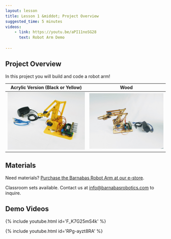 ```yaml
---
layout: lesson
title: Lesson 1 &middot; Project Overview
suggested_time: 5 minutes
videos:
    - link: https://youtu.be/aPI11noSG28
      text: Robot Arm Demo

---
```






## Project Overview

In this project you will build and code a robot arm!

|              Acrylic Version (Black or Yellow)               |                             Wood                             |
| :----------------------------------------------------------: | :----------------------------------------------------------: |
| <img src="robotarm.jpg" style="zoom:75%;" class="image center" /> | <img src="wood2.jpg" style="zoom:75%;" class="image center" /> |

## Materials

Need materials?  [Purchase the Barnabas Robot Arm at our e-store](https://shop.barnabasrobotics.com/collections/classroom-robotics-kits/products/barnabas-arduino-compatible-robot-arm-kit-with-joystick-control-ages-11).  

Classroom sets available.  Contact us at info@barnabasrobotics.com to inquire. 

## Demo Videos

{% include youtube.html id='F_K7G25mS4k' %}

{% include youtube.html id='RPg-ayzt8RA' %}
